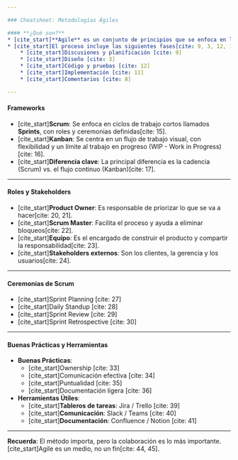 ```yaml
---

### Cheatsheet: Metodologías Ágiles

#### **¿Qué son?**
* [cite_start]**Agile** es un conjunto de principios que se enfoca en la adaptabilidad, la colaboración y la entrega de valor de forma continua[cite: 7].
* [cite_start]El proceso incluye las siguientes fases[cite: 9, 3, 12, 11, 8]:
    * [cite_start]Discusiones y planificación [cite: 9]
    * [cite_start]Diseño [cite: 3]
    * [cite_start]Código y pruebas [cite: 12]
    * [cite_start]Implementación [cite: 11]
    * [cite_start]Comentarios [cite: 8]

---
```


#### **Frameworks**
* [cite_start]**Scrum**: Se enfoca en ciclos de trabajo cortos llamados **Sprints**, con roles y ceremonias definidas[cite: 15].
* [cite_start]**Kanban**: Se centra en un flujo de trabajo visual, con flexibilidad y un límite al trabajo en progreso (WIP - Work in Progress)[cite: 16].
* [cite_start]**Diferencia clave**: La principal diferencia es la cadencia (Scrum) vs. el flujo continuo (Kanban)[cite: 17].

---

#### **Roles y Stakeholders**
* [cite_start]**Product Owner**: Es responsable de priorizar lo que se va a hacer[cite: 20, 21].
* [cite_start]**Scrum Master**: Facilita el proceso y ayuda a eliminar bloqueos[cite: 22].
* [cite_start]**Equipo**: Es el encargado de construir el producto y compartir la responsabilidad[cite: 23].
* [cite_start]**Stakeholders externos**: Son los clientes, la gerencia y los usuarios[cite: 24].

---

#### **Ceremonias de Scrum**
* [cite_start]Sprint Planning [cite: 27]
* [cite_start]Daily Standup [cite: 28]
* [cite_start]Sprint Review [cite: 29]
* [cite_start]Sprint Retrospective [cite: 30]

---

#### **Buenas Prácticas y Herramientas**
* **Buenas Prácticas**:
    * [cite_start]Ownership [cite: 33]
    * [cite_start]Comunicación efectiva [cite: 34]
    * [cite_start]Puntualidad [cite: 35]
    * [cite_start]Documentación ligera [cite: 36]
* **Herramientas Útiles**:
    * [cite_start]**Tableros de tareas**: Jira / Trello [cite: 39]
    * [cite_start]**Comunicación**: Slack / Teams [cite: 40]
    * [cite_start]**Documentación**: Confluence / Notion [cite: 41]

---

**Recuerda**: El método importa, pero la colaboración es lo más importante. [cite_start]Agile es un medio, no un fin[cite: 44, 45].
